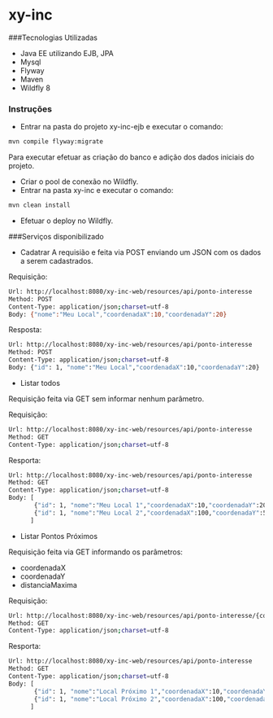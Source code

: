 # xy-inc

###Tecnologias Utilizadas
- Java EE utilizando EJB, JPA
- Mysql
- Flyway
- Maven
- Wildfly 8

### Instruções
- Entrar na pasta do projeto xy-inc-ejb e executar o comando:

```sh
mvn compile flyway:migrate
```

Para executar efetuar as criação do banco e adição dos dados iniciais do projeto.
- Criar o pool de conexão no Wildfly.
- Entrar na pasta xy-inc e executar o comando: 

```sh
mvn clean install
```

- Efetuar o deploy no Wildfly.

###Serviços disponibilizado

- Cadatrar
A requisião e feita via POST enviando um JSON com os dados a serem cadastrados.

Requisição:
```sh
Url: http://localhost:8080/xy-inc-web/resources/api/ponto-interesse
Method: POST
Content-Type: application/json;charset=utf-8
Body: {"nome":"Meu Local","coordenadaX":10,"coordenadaY":20}
```

Resposta:
```sh
Url: http://localhost:8080/xy-inc-web/resources/api/ponto-interesse
Method: POST
Content-Type: application/json;charset=utf-8
Body: {"id": 1, "nome":"Meu Local","coordenadaX":10,"coordenadaY":20}
```

- Listar todos

Requisição feita via GET sem informar nenhum parâmetro.

Requisição:
```sh
Url: http://localhost:8080/xy-inc-web/resources/api/ponto-interesse
Method: GET
Content-Type: application/json;charset=utf-8
```

Resporta:

```sh
Url: http://localhost:8080/xy-inc-web/resources/api/ponto-interesse
Method: GET
Content-Type: application/json;charset=utf-8
Body: [
       {"id": 1, "nome":"Meu Local 1","coordenadaX":10,"coordenadaY":20}, 
       {"id": 1, "nome":"Meu Local 2","coordenadaX":100,"coordenadaY":50}
      ]
```

- Listar Pontos Próximos

Requisição feita via GET informando os parâmetros:
- coordenadaX
- coordenadaY
- distanciaMaxima

Requisição:
```sh
Url: http://localhost:8080/xy-inc-web/resources/api/ponto-interesse/{coordenadaX}/{coordenadaY}/{distanciaMaxima}
Method: GET
Content-Type: application/json;charset=utf-8
```

Resporta:

```sh
Url: http://localhost:8080/xy-inc-web/resources/api/ponto-interesse
Method: GET
Content-Type: application/json;charset=utf-8
Body: [
       {"id": 1, "nome":"Local Próximo 1","coordenadaX":10,"coordenadaY":20}, 
       {"id": 1, "nome":"Local Próximo 2","coordenadaX":100,"coordenadaY":50}
      ]
```
